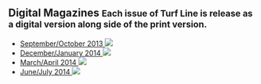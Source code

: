 ## Digital Magazines <small>Each issue of Turf Line is release as a digital version along side of the print version.</small>

+ [September/October 2013 ![](//placehold.it/220x283)](#)
+ [December/January 2014 ![](//placehold.it/220x283)](#)
+ [March/April 2014 ![](//placehold.it/220x283)](#)
+ [June/July 2014 ![](//placehold.it/220x283)](#)